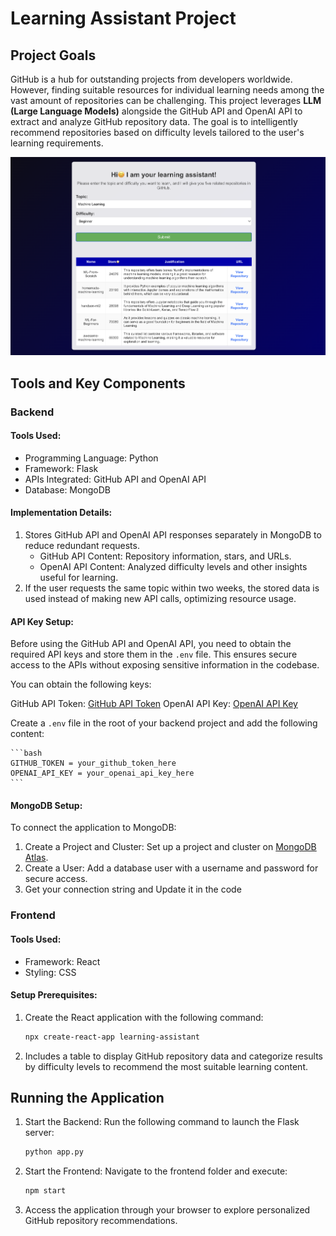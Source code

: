 # Learning Assistant Project

## Project Goals
GitHub is a hub for outstanding projects from developers worldwide. However, finding suitable resources for individual learning needs among the vast amount of repositories can be challenging.
This project leverages **LLM (Large Language Models)** alongside the GitHub API and OpenAI API to extract and analyze GitHub repository data. The goal is to intelligently recommend repositories based on difficulty levels tailored to the user's learning requirements.


![Image](image.png)

## Tools and Key Components
### Backend
#### Tools Used:
* Programming Language: Python
* Framework: Flask
* APIs Integrated: GitHub API and OpenAI API
* Database: MongoDB

#### Implementation Details:
1. Stores GitHub API and OpenAI API responses separately in MongoDB to reduce redundant requests.
    * GitHub API Content: Repository information, stars, and URLs.
    * OpenAI API Content: Analyzed difficulty levels and other insights useful for learning.
2. If the user requests the same topic within two weeks, the stored data is used instead of making new API calls, optimizing resource usage.

#### API Key Setup: 
Before using the GitHub API and OpenAI API, you need to obtain the required API keys and store them in the `.env` file. This ensures secure access to the APIs without exposing sensitive information in the codebase.

You can obtain the following keys:

GitHub API Token: [GitHub API Token](https://github.com/settings/tokens)
OpenAI API Key: [OpenAI API Key](https://help.openai.com/en/articles/4936850-where-do-i-find-my-openai-api-key)

Create a `.env` file in the root of your backend project and add the following content:

    ```bash
    GITHUB_TOKEN = your_github_token_here
    OPENAI_API_KEY = your_openai_api_key_here
    ```

#### MongoDB Setup:
To connect the application to MongoDB:  
1. Create a Project and Cluster: Set up a project and cluster on [MongoDB Atlas](https://www.mongodb.com/cloud/atlas).  
2. Create a User: Add a database user with a username and password for secure access.  
3. Get your connection string and Update it in the code 


### Frontend
#### Tools Used:
* Framework: React
* Styling: CSS

#### Setup Prerequisites:
1. Create the React application with the following command:

    ```bash
    npx create-react-app learning-assistant
    ```

2. Includes a table to display GitHub repository data and categorize results by difficulty levels to recommend the most suitable learning content.


## Running the Application
1. Start the Backend:
    Run the following command to launch the Flask server:

    ```bash
    python app.py
    ```
2. Start the Frontend:
    Navigate to the frontend folder and execute:

    ```bash
    npm start
    ```

3. Access the application through your browser to explore personalized GitHub repository recommendations.